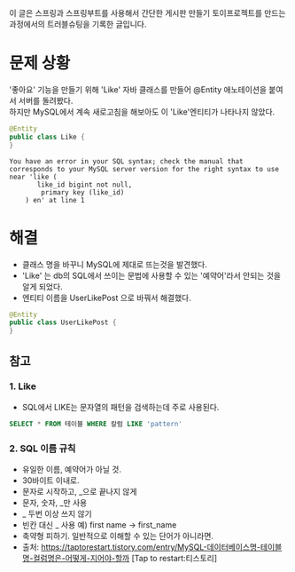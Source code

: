 이 글은 스프링과 스프링부트를 사용해서 간단한 게시판 만들기 토이프로젝트를 만드는 과정에서의 트러블슈팅을 기록한 글입니다.

# 문제 상황

'좋아요' 기능을 만들기 위해 'Like' 자바 클래스를 만들어 @Entity 애노테이션을 붙여서 서버를 돌려봤다.   
하지만 MySQL에서 계속 새로고침을 해보아도 이 'Like'엔티티가 나타나지 않았다.   

```java
@Entity
public class Like {
}
```

```console
You have an error in your SQL syntax; check the manual that corresponds to your MySQL server version for the right syntax to use near 'like (
       like_id bigint not null,
        primary key (like_id)
    ) en' at line 1
```

# 해결

- 클래스 명을 바꾸니 MySQL에 제대로 뜨는것을 발견했다.
- 'Like' 는 db의 SQL에서 쓰이는 문법에 사용할 수 있는 '예약어'라서 안되는 것을 알게 되었다.
- 엔티티 이름을 UserLikePost 으로 바꿔서 해결했다.
```java
@Entity
public class UserLikePost {
}
```
## 참고

### 1. Like

- SQL에서 LIKE는 문자열의 패턴을 검색하는데 주로 사용된다.
```sql
SELECT * FROM 테이블 WHERE 칼럼 LIKE 'pattern' 
```

### 2. SQL 이름 규칙

- 유일한 이름, 예약어가 아닐 것.
- 30바이트 이내로.
- 문자로 시작하고, _으로 끝나지 않게
- 문자, 숫자, _만 사용
- _ 두번 이상 쓰지 않기
- 빈칸 대신 _ 사용 예) first name -> first_name
- 축약형 피하기. 일반적으로 이해할 수 있는 단어가 아니라면.
- 출처: https://taptorestart.tistory.com/entry/MySQL-데이터베이스명-테이블명-컬럼명은-어떻게-지어야-할까 [Tap to restart:티스토리]